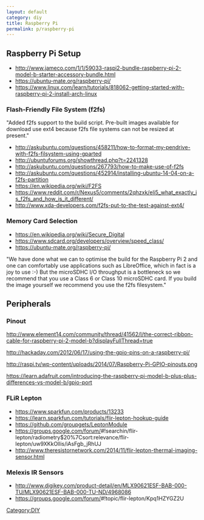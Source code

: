 ```yaml
---
layout: default
category: diy
title: Raspberry Pi
permalink: p/raspberry-pi
---
```


Raspberry Pi Setup
------------------

-   <http://www.jameco.com/1/1/59033-raspi2-bundle-raspberry-pi-2-model-b-starter-accessory-bundle.html>
-   <https://ubuntu-mate.org/raspberry-pi/>
-   <https://www.linux.com/learn/tutorials/818062-getting-started-with-raspberry-pi-2-install-arch-linux>

### Flash-Friendly File System (f2fs)

"Added f2fs support to the build script. Pre-built images available for download use ext4 because f2fs file systems can not be resized at present."

-   <http://askubuntu.com/questions/458211/how-to-format-my-pendrive-with-f2fs-filsystem-using-gparted>
-   <http://ubuntuforums.org/showthread.php?t=2241328>
-   <http://askubuntu.com/questions/267793/how-to-make-use-of-f2fs>
-   <http://askubuntu.com/questions/452914/installing-ubuntu-14-04-on-a-f2fs-partition>
-   <https://en.wikipedia.org/wiki/F2FS>
-   <https://www.reddit.com/r/Nexus5/comments/2qhzxk/eli5_what_exactly_is_f2fs_and_how_is_it_different/>
-   <http://www.xda-developers.com/f2fs-put-to-the-test-against-ext4/>

### Memory Card Selection

-   <https://en.wikipedia.org/wiki/Secure_Digital>
-   <https://www.sdcard.org/developers/overview/speed_class/>
-   <https://ubuntu-mate.org/raspberry-pi/>

"We have done what we can to optimise the build for the Raspberry Pi 2 and one can comfortably use applications such as LibreOffice, which in fact is a joy to use :-) But the microSDHC I/O throughput is a bottleneck so we recommend that you use a Class 6 or Class 10 microSDHC card. If you build the image yourself we recommend you use the f2fs filesystem."

Peripherals
-----------

### Pinout

<http://www.element14.com/community/thread/41562/l/the-correct-ribbon-cable-for-raspberry-pi-2-model-b?displayFullThread=true>

<http://hackaday.com/2012/06/17/using-the-gpio-pins-on-a-raspberry-pi/>

<http://raspi.tv/wp-content/uploads/2014/07/Raspberry-Pi-GPIO-pinouts.png>

<https://learn.adafruit.com/introducing-the-raspberry-pi-model-b-plus-plus-differences-vs-model-b/gpio-port>

### FLiR Lepton

-   <https://www.sparkfun.com/products/13233>
-   <https://learn.sparkfun.com/tutorials/flir-lepton-hookup-guide>
-   <https://github.com/groupgets/LeptonModule>
-   <https://groups.google.com/forum/>\#!searchin/flir-lepton/radiometry\$20%7Csort:relevance/flir-lepton/uw9XKkOllis/iAsFgb_jRhUJ
-   <http://www.theresistornetwork.com/2014/11/flir-lepton-thermal-imaging-sensor.html>

### Melexis IR Sensors

-   <http://www.digikey.com/product-detail/en/MLX90621ESF-BAB-000-TU/MLX90621ESF-BAB-000-TU-ND/4968086>
-   <https://groups.google.com/forum/>\#!topic/flir-lepton/Kpq1HZYGZ2U

[Category:DIY](/Category:DIY "wikilink")
